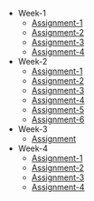 - Week-1
  - [Assignment-1](https://liang417.github.io/remote-assignments/Week-1/Assignment-1/)
  - [Assignment-2](https://liang417.github.io/remote-assignments/Week-1/Assignment-2/)
  - [Assignment-3](https://github.com/Liang417/remote-assignments/tree/master/Week-1/Assignment-3/script.js)
  - [Assignment-4](https://liang417.github.io/remote-assignments/Week-1/Assignment-4/)
- Week-2
  - [Assignment-1](https://github.com/Liang417/remote-assignments/blob/master/Week-2/Assignment-1/main.js)
  - [Assignment-2](https://github.com/Liang417/remote-assignments/blob/master/Week-2/Assignment-2/main.js)
  - [Assignment-3](https://github.com/Liang417/remote-assignments/blob/master/Week-2/Assignment-3/main.js)
  - [Assignment-4](https://liang417.github.io/remote-assignments/Week-2/Assignment-4/)
  - [Assignment-5](https://github.com/Liang417/remote-assignments/blob/master/Week-2/Assignment-5/main.js)
  - [Assignment-6](https://liang417.github.io/remote-assignments/Week-2/Assignment-6/build)
- Week-3
  - [Assignment](https://github.com/Liang417/remote-assignments/tree/master/Week-3)
- Week-4
  - [Assignment-1](https://github.com/Liang417/remote-assignments/tree/master/Week-4/Assignment-1)
  - [Assignment-2](https://github.com/Liang417/remote-assignments/tree/master/Week-4/Assignment-2)
  - [Assignment-3](https://github.com/Liang417/remote-assignments/tree/master/Week-4/Assignment-3)
  - [Assignment-4](https://github.com/Liang417/remote-assignments/tree/master/Week-4/Assignment-4)
